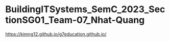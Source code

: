 # BuildingITSystems_SemC_2023_SectionSG01_Team-07_Nhat-Quang

https://kimng12.github.io/g7education.github.io/
